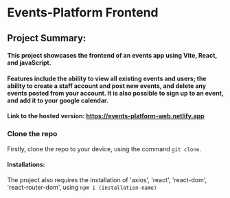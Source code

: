 # Events-Platform Frontend

## Project Summary:

#### This project showcases the frontend of an events app using Vite, React, and javaScript.

#### Features include the ability to view all existing events and users; the ability to create a staff account and post new events, and delete any events posted from your account. It is also possible to sign up to an event, and add it to your google calendar.

#### Link to the hosted version: https://events-platform-web.netlify.app

### Clone the repo

Firstly, clone the repo to your device, using the command `git clone`.

#### Installations:

The project also requires the installation of 'axios', 'react', 'react-dom', 'react-router-dom', using `npm i (installation-name)`
